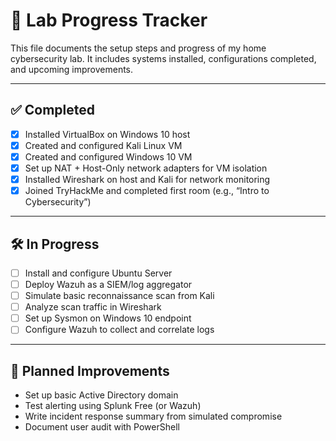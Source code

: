 # 🧪 Lab Progress Tracker

This file documents the setup steps and progress of my home cybersecurity lab. It includes systems installed, configurations completed, and upcoming improvements.

---

## ✅ Completed

- [x] Installed VirtualBox on Windows 10 host
- [x] Created and configured Kali Linux VM
- [x] Created and configured Windows 10 VM
- [x] Set up NAT + Host-Only network adapters for VM isolation
- [x] Installed Wireshark on host and Kali for network monitoring
- [x] Joined TryHackMe and completed first room (e.g., “Intro to Cybersecurity”)

---

## 🛠️ In Progress

- [ ] Install and configure Ubuntu Server
- [ ] Deploy Wazuh as a SIEM/log aggregator
- [ ] Simulate basic reconnaissance scan from Kali
- [ ] Analyze scan traffic in Wireshark
- [ ] Set up Sysmon on Windows 10 endpoint
- [ ] Configure Wazuh to collect and correlate logs

---

## 🎯 Planned Improvements

- Set up basic Active Directory domain
- Test alerting using Splunk Free (or Wazuh)
- Write incident response summary from simulated compromise
- Document user audit with PowerShell
